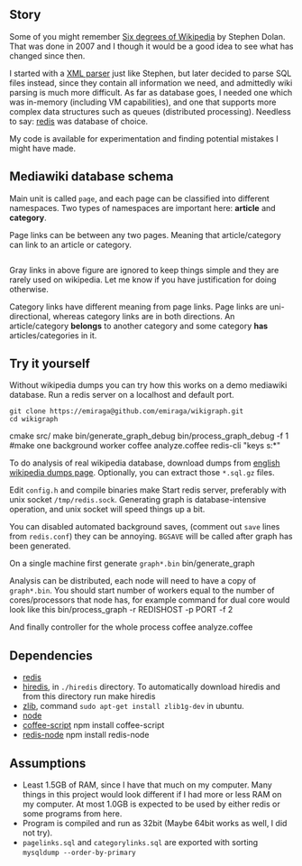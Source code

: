 Story
-----

Some of you might remember [Six degrees of Wikipedia](http://www.netsoc.tcd.ie/~mu/wiki/) by Stephen Dolan. 
That was done in 2007 and I though it would be a good idea to see what has changed since then.

I started with a [XML parser](https://github.com/emiraga/wikigraph/blob/f4ee89d28efc93f4b44d7ccea4b036aa3db806f6/xmlparse.py) just like Stephen, 
but later decided to parse SQL files instead, since they contain all information we need, and admittedly wiki parsing is much more difficult. 
As far as database goes, I needed one which was in-memory (including VM capabilities), and one that supports more complex data structures such 
as queues (distributed processing). Needless to say: [redis](http://redis.io/) was database of choice.

My code is available for experimentation and finding potential mistakes I might have made.

Mediawiki database schema
-------------------------

Main unit is called `page`, and each page can be classified into different namespaces. Two types of namespaces are important here: **article** and **category**.

Page links can be between any two pages. Meaning that article/category can link to an article or category. 


<img src="http://i.imgur.com/dJlSF.png" alt="" title="Hosted by imgur.com" />

Gray links in above figure are ignored to keep things simple and they are rarely used on wikipedia. Let me know if you have justification for doing otherwise.

Category links have different meaning from page links. Page links are uni-directional, whereas category links are in both directions. 
An article/category **belongs** to another category and some category **has** articles/categories in it.

Try it yourself
---------------

Without wikipedia dumps you can try how this works on a demo mediawiki database.
Run a redis server on a localhost and default port.

	git clone https://emiraga@github.com/emiraga/wikigraph.git
	cd wikigraph
  cmake src/
	make
	bin/generate_graph_debug
	bin/process_graph_debug -f 1 #make one background worker
	coffee analyze.coffee
	<REDISPATH>redis-cli "keys s:*"

To do analysis of real wikipedia database, download dumps from [english wikipedia dumps page](http://dumps.wikimedia.org/enwiki/).  Optionally, you can extract those `*.sql.gz` files.

Edit `config.h` and compile binaries
    make
Start redis server, preferably with unix socket `/tmp/redis.sock`. Generating graph is database-intensive operation, and unix socket will speed things up a bit. 

You can disabled automated background saves, (comment out `save` lines from `redis.conf`) they can be annoying. `BGSAVE` will be called after graph has been generated.

On a single machine first generate `graph*.bin`
    bin/generate_graph

Analysis can be distributed, each node will need to have a copy of `graph*.bin`. You should start number of workers equal
to the number of cores/processors that node has, for example command for dual core would look like this
    bin/process_graph -r REDISHOST -p PORT -f 2

And finally controller for the whole process
    coffee analyze.coffee

Dependencies
------------
* [redis](http://redis.io/)
* [hiredis](https://github.com/antirez/hiredis), in `./hiredis` directory. To automatically download hiredis and from this directory run
      make hiredis
* [zlib](http://zlib.net/), command `sudo apt-get install zlib1g-dev` in ubuntu.
* [node](https://github.com/ry/node)
* [coffee-script](http://jashkenas.github.com/coffee-script/)
      npm install coffee-script
* [redis-node](https://github.com/bnoguchi/redis-node)
      npm install redis-node

Assumptions
-----------
* Least 1.5GB of RAM, since I have that much on my computer. Many things in this project would look different if I had more or less RAM on my computer.
  At most 1.0GB is expected to be used by either redis or some programs from here.
* Program is compiled and run as 32bit (Maybe 64bit works as well, I did not try).
* `pagelinks.sql` and `categorylinks.sql` are exported with sorting `mysqldump --order-by-primary`


